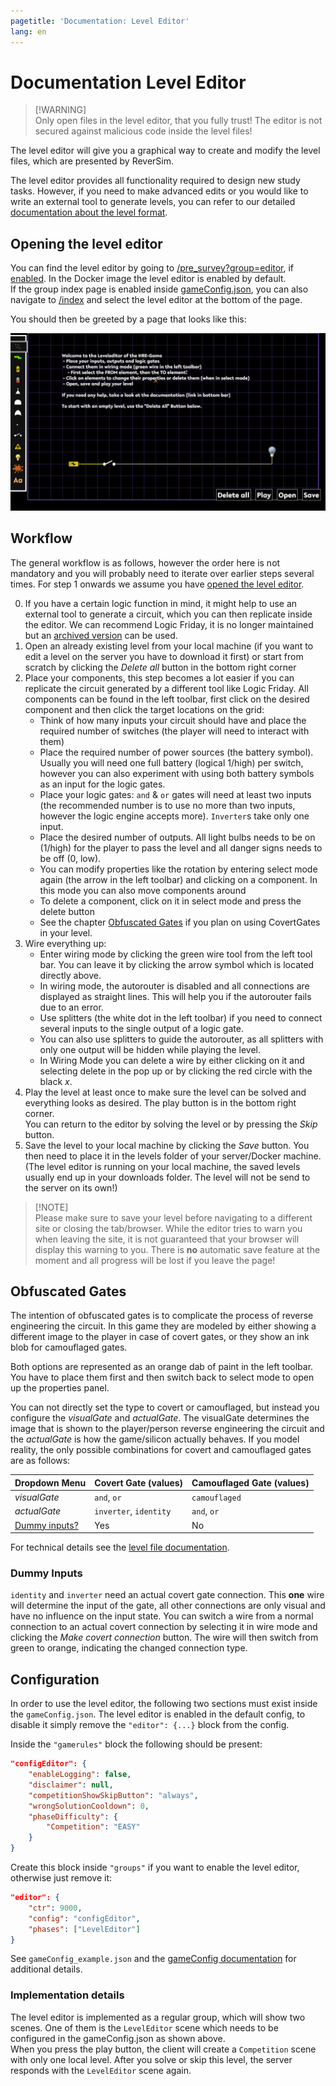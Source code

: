 ```yaml
---
pagetitle: 'Documentation: Level Editor'
lang: en
---
```


# Documentation Level Editor

> [!WARNING]\
> Only open files in the level editor, that you fully trust! The editor is not secured against malicious code inside the level files!

The level editor will give you a graphical way to create and modify the level files, which are presented by ReverSim.

The level editor provides all functionality required to design new study tasks. However, if you need to make advanced edits or you would like to write an external tool to generate levels, you can refer to our detailed [documentation about the level format](./Level.md).


## Opening the level editor
You can find the level editor by going to [/pre_survey?group=editor](/pre_survey?group=editor), if [enabled](#configuration).
In the Docker image the level editor is enabled by default. \
If the group index page is enabled inside [gameConfig.json](./GameConfig.md#enablegroupindex), you can also navigate to [/index](/index) and select the level editor at the bottom of the page.

You should then be greeted by a page that looks like this:

![Screenshot of the level editor](res/LevelEditor.png)


## Workflow
The general workflow is as follows, however the order here is not mandatory and you will probably need to iterate over earlier steps several times. For step 1 onwards we assume you have [opened the level editor](#opening-the-level-editor).

0. If you have a certain logic function in mind, it might help to use an external tool to generate a circuit, which you can then replicate inside the editor. We can recommend Logic Friday, it is no longer maintained but an [archived version](https://web.archive.org/web/20161222192144/http://sontrak.com/downloads.html) can be used. 
1. Open an already existing level from your local machine (if you want to edit a level on the server you have to download it first) or start from scratch by clicking the *Delete all* button in the bottom right corner
2. Place your components, this step becomes a lot easier if you can replicate the circuit generated by a different tool like Logic Friday. All components can be found in the left toolbar, first click on the desired component and then click the target locations on the grid:
	- Think of how many inputs your circuit should have and place the required number of switches (the player will need to interact with them)
	- Place the required number of power sources (the battery symbol). Usually you will need one full battery (logical 1/high) per switch, however you can also experiment with using both battery symbols as an input for the logic gates.
	- Place your logic gates: `and` & `or` gates will need at least two inputs (the recommended number is to use no more than two inputs, however the logic engine accepts more). `Inverter`s take only one input. 
	- Place the desired number of outputs. All light bulbs needs to be on (1/high) for the player to pass the level and all danger signs needs to be off (0, low).
	- You can modify properties like the rotation by entering select mode again (the arrow in the left toolbar) and clicking on a component. In this mode you can also move components around
	- To delete a component, click on it in select mode and press the delete button
	- See the chapter [Obfuscated Gates](#obfuscated-gates) if you plan on using CovertGates in your level.
3. Wire everything up:
	- Enter wiring mode by clicking the green wire tool from the left tool bar. You can leave it by clicking the arrow symbol which is located directly above.
	- In wiring mode, the autorouter is disabled and all connections are displayed as straight lines. This will help you if the autorouter fails due to an error.
	- Use splitters (the white dot in the left toolbar) if you need to connect several inputs to the single output of a logic gate. 
	- You can also use splitters to guide the autorouter, as all splitters with only one output will be hidden while playing the level.
	- In Wiring Mode you can delete a wire by either clicking on it and selecting delete in the pop up or by clicking the red circle with the black *x*.
4. Play the level at least once to make sure the level can be solved and everything looks as desired. The play button is in the bottom right corner. \
You can return to the editor by solving the level or by pressing the *Skip* button.
5. Save the level to your local machine by clicking the *Save* button. You then need to place it in the levels folder of your server/Docker machine. (The level editor is running on your local machine, the saved levels usually end up in your downloads folder. The level will not be send to the server on its own!)

> [!NOTE]\
> Please make sure to save your level before navigating to a different site or closing the tab/browser. While the editor tries to warn you when leaving the site, it is not guaranteed that your browser will display this warning to you. There is **no** automatic save feature at the moment and all progress will be lost if you leave the page!

## Obfuscated Gates
The intention of obfuscated gates is to complicate the process of reverse engineering the circuit. In this game they are modeled by either showing a different image to the player in case of covert gates, or they show an ink blob for camouflaged gates.

Both options are represented as an orange dab of paint in the left toolbar. You have to place them first and then switch back to select mode to open up the properties panel. 

You can not directly set the type to covert or camouflaged, but instead you configure the *visualGate* and *actualGate*. The visualGate determines the image that is shown to the player/person reverse engineering the circuit and the *actualGate* is how the game/silicon actually behaves. 
If you model reality, the only possible combinations for covert and camouflaged gates are as follows:

| Dropdown Menu | Covert Gate (values) | Camouflaged Gate (values) |
| -------------- | --------------- | ------------------------- |
| *visualGate* | `and`, `or` | `camouflaged` |
| *actualGate* | `inverter`, `identity` | `and`, `or` |
| [Dummy inputs?](#dummy-inputs) | Yes | No |

For technical details see the [level file documentation](Level.md).

### Dummy Inputs
`identity` and `inverter` need an actual covert gate connection. This **one** wire will determine the input of the gate, 
all other connections are only visual and have no influence on the input state. You can switch a wire from a normal 
connection to an actual covert connection by selecting it in wire mode and clicking the *Make covert connection* button.
The wire will then switch from green to orange, indicating the changed connection type.

## Configuration
In order to use the level editor, the following two sections must exist inside the `gameConfig.json`. The level editor is enabled in the default config, to disable it simply remove the `"editor": {...}` block from the config.

Inside the `"gamerules"` block the following should be present:
```json
"configEditor": {
	"enableLogging": false,
	"disclaimer": null,
	"competitionShowSkipButton": "always",
	"wrongSolutionCooldown": 0,
	"phaseDifficulty": {
		"Competition": "EASY"
	}
}
```

Create this block inside `"groups"` if you want to enable the level editor, otherwise just remove it:
```json
"editor": {
	"ctr": 9000,
	"config": "configEditor",
	"phases": ["LevelEditor"]
}
```

See `gameConfig_example.json` and the [gameConfig documentation](GameConfig.md) for additional details. 

### Implementation details
The level editor is implemented as a regular group, which will show two scenes. One of them is the `LevelEditor` scene which needs to be configured in the gameConfig.json as shown above. \
When you press the play button, the client will create a `Competition` scene with only one local level. After you solve or skip this level, the server responds with the `LevelEditor` scene again.